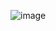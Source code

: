 ![image](https://github.com/Siddhartha-19/Video_to_audio_microservices/assets/68334395/1dcc8aa2-acef-41c6-a533-12e52e60e740)
